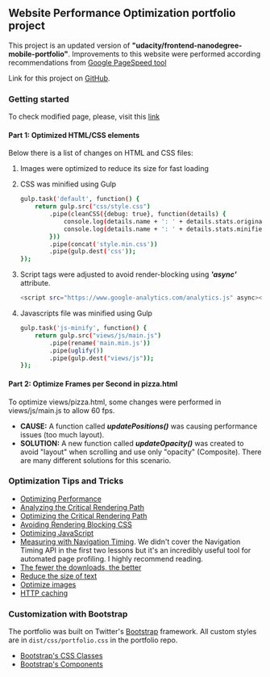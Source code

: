 ## Website Performance Optimization portfolio project

This project is an updated version of **"udacity/frontend-nanodegree-mobile-portfolio"**. Improvements to this website 
 were performed according recommendations from [Google PageSpeed tool](https://developers.google.com/speed/pagespeed/insights/)
 
Link for this project on [GitHub](https://github.com/udacity/frontend-nanodegree-mobile-portfolio).

### Getting started

To check modified page, please, visit this [link](https://agapito78.github.io/frontend-nanodegree-mobile-portfolio/)

#### Part 1: Optimized HTML/CSS elements

Below there is a list of changes on HTML and CSS files:

1. Images were optimized to reduce its size for fast loading
2. CSS was minified using Gulp

    ```bash
    gulp.task('default', function() {
        return gulp.src("css/style.css")
            .pipe(cleanCSS({debug: true}, function(details) {
                console.log(details.name + ': ' + details.stats.originalSize);
                console.log(details.name + ': ' + details.stats.minifiedSize);
            }))
            .pipe(concat('style.min.css'))
            .pipe(gulp.dest('css'));
    });
    ```
   

3. Script tags were adjusted to avoid render-blocking using ***'async'*** attribute.

    ```bash
    <script src="https://www.google-analytics.com/analytics.js" async></script>
     ```
  
4. Javascripts file was minified using Gulp

    ```bash
    gulp.task('js-minify', function() {
        return gulp.src("views/js/main.js")
            .pipe(rename('main.min.js'))
            .pipe(uglify())
            .pipe(gulp.dest("views/js"));
    });
    ```

#### Part 2: Optimize Frames per Second in pizza.html

To optimize views/pizza.html, some changes were performed in views/js/main.js to allow 60 fps. 

* **CAUSE:** A function called ***updatePositions()*** was causing performance issues (too much layout). 
* **SOLUTION:** A new function called ***updateOpacity()*** was created to avoid "layout" when scrolling and use only "opacity" (Composite). There are many different solutions for this scenario.

### Optimization Tips and Tricks
* [Optimizing Performance](https://developers.google.com/web/fundamentals/performance/ "web performance")
* [Analyzing the Critical Rendering Path](https://developers.google.com/web/fundamentals/performance/critical-rendering-path/analyzing-crp.html "analyzing crp")
* [Optimizing the Critical Rendering Path](https://developers.google.com/web/fundamentals/performance/critical-rendering-path/optimizing-critical-rendering-path.html "optimize the crp!")
* [Avoiding Rendering Blocking CSS](https://developers.google.com/web/fundamentals/performance/critical-rendering-path/render-blocking-css.html "render blocking css")
* [Optimizing JavaScript](https://developers.google.com/web/fundamentals/performance/critical-rendering-path/adding-interactivity-with-javascript.html "javascript")
* [Measuring with Navigation Timing](https://developers.google.com/web/fundamentals/performance/critical-rendering-path/measure-crp.html "nav timing api"). We didn't cover the Navigation Timing API in the first two lessons but it's an incredibly useful tool for automated page profiling. I highly recommend reading.
* <a href="https://developers.google.com/web/fundamentals/performance/optimizing-content-efficiency/eliminate-downloads.html">The fewer the downloads, the better</a>
* <a href="https://developers.google.com/web/fundamentals/performance/optimizing-content-efficiency/optimize-encoding-and-transfer.html">Reduce the size of text</a>
* <a href="https://developers.google.com/web/fundamentals/performance/optimizing-content-efficiency/image-optimization.html">Optimize images</a>
* <a href="https://developers.google.com/web/fundamentals/performance/optimizing-content-efficiency/http-caching.html">HTTP caching</a>

### Customization with Bootstrap
The portfolio was built on Twitter's <a href="http://getbootstrap.com/">Bootstrap</a> framework. All custom styles are in `dist/css/portfolio.css` in the portfolio repo.

* <a href="http://getbootstrap.com/css/">Bootstrap's CSS Classes</a>
* <a href="http://getbootstrap.com/components/">Bootstrap's Components</a>
